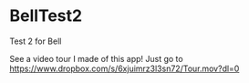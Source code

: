 # BellTest2
Test 2 for Bell


See a video tour I made of this app!   Just go to https://www.dropbox.com/s/6xjuimrz3l3sn72/Tour.mov?dl=0
